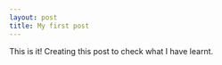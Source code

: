 ```yaml
---
layout: post
title: My first post
---
```


This is it!
Creating this post to check what I have learnt.
